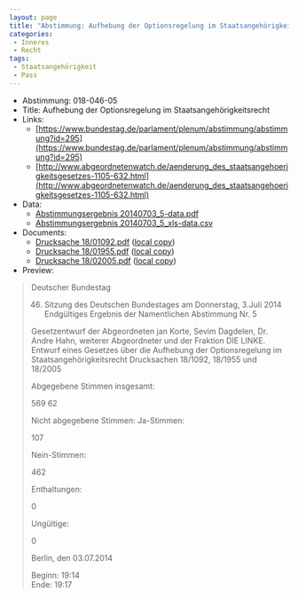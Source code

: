 ```yaml
---
layout: page
title: "Abstimmung: Aufhebung der Optionsregelung im Staatsangehörigkeitsrecht"
categories:
 - Inneres
 - Recht
tags:
 - Staatsangehörigkeit
 - Pass
---
```


* Abstimmung: 018-046-05
* Title: Aufhebung der Optionsregelung im Staatsangehörigkeitsrecht
* Links: 
    * [https://www.bundestag.de/parlament/plenum/abstimmung/abstimmung?id=295](https://www.bundestag.de/parlament/plenum/abstimmung/abstimmung?id=295)
    * [http://www.abgeordnetenwatch.de/aenderung_des_staatsangehoerigkeitsgesetzes-1105-632.html](http://www.abgeordnetenwatch.de/aenderung_des_staatsangehoerigkeitsgesetzes-1105-632.html)
* Data: 
    * [Abstimmungsergebnis 20140703_5-data.pdf](/res/abstimmungsliste/20140703_5-data.pdf)
    * [Abstimmungsergebnis 20140703_5_xls-data.csv](/res/abstimmungsliste/analyses/20140703_5_xls-data.csv)
* Documents: 
    * [Drucksache 18/01092.pdf](http://dip21.bundestag.de/dip21/btd/18/010/1801092.pdf) ([local copy](/res/abstimmungsdaten/018-046-05/1801092.pdf))
    * [Drucksache 18/01955.pdf](http://dip21.bundestag.de/dip21/btd/18/019/1801955.pdf) ([local copy](/res/abstimmungsdaten/018-046-05/1801955.pdf))
    * [Drucksache 18/02005.pdf](http://dip21.bundestag.de/dip21/btd/18/020/1802005.pdf) ([local copy](/res/abstimmungsdaten/018-046-05/1802005.pdf))
* Preview: 
> Deutscher Bundestag
> 
> 46. Sitzung des Deutschen Bundestages
> am Donnerstag, 3.Juli 2014
> Endgültiges Ergebnis der Namentlichen Abstimmung Nr. 5
> 
> Gesetzentwurf der Abgeordneten jan Korte, Sevim Dagdelen, Dr. Andre Hahn, weiterer
> Abgeordneter und der Fraktion DIE LINKE.
> Entwurf eines Gesetzes über die Aufhebung der Optionsregelung im
> Staatsangehörigkeitsrecht
> Drucksachen 18/1092, 18/1955 und 18/2005
> 
> Abgegebene Stimmen insgesamt:
> 
> 569
> 62
> 
> Nicht abgegebene Stimmen:
> Ja-Stimmen:
> 
> 107
> 
> Nein-Stimmen:
> 
> 462
> 
> Enthaltungen:
> 
> 0
> 
> Ungültige:
> 
> 0
> 
> Berlin, den 03.07.2014
> 
> Beginn: 19:14  
> Ende: 19:17
